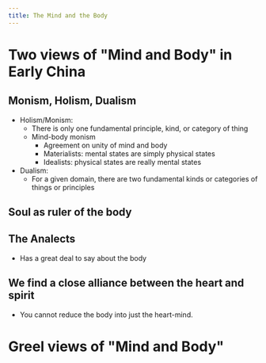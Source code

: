 ```yaml
---
title: The Mind and the Body
---
```


# Two views of "Mind and Body" in Early China

## Monism, Holism, Dualism

* Holism/Monism:
  * There is only one fundamental principle, kind, or category of thing
  * Mind-body monism
    * Agreement on unity of mind and body
    * Materialists: mental states are simply physical states
    * Idealists: physical states are really mental states
* Dualism:
  * For a given domain, there are two fundamental kinds or categories of things
    or principles

## Soul as ruler of the body

## The Analects

* Has a great deal to say about the body

## We find a close alliance between the heart and spirit

* You cannot reduce the body into just the heart-mind.

# Greel views of "Mind and Body"

<!-- vim: tw=80 ts=2 sw=2 expandtab
-->
